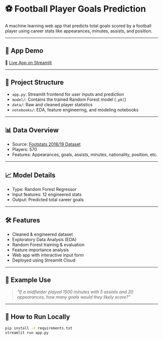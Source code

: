 # ⚽ Football Player Goals Prediction

A machine learning web app that predicts total goals scored by a football player using career stats like appearances, minutes, assists, and position.

---

## 🚀 App Demo

🔗 [Live App on Streamlit](https://football-analysis-jfdzw8bllcprmno2puervg.streamlit.app/)

---

## 📁 Project Structure

- `app.py`: Streamlit frontend for user inputs and prediction
- `model/`: Contains the trained Random Forest model (`.pkl`)
- `data/`: Raw and cleaned player statistics
- `notebooks/`: EDA, feature engineering, and modeling notebooks

---

## 📊 Data Overview

- Source: [Footstats 2018/19 Dataset](#)
- Players: 570
- Features: Appearances, goals, assists, minutes, nationality, position, etc.

---

## 📈 Model Details

- Type: Random Forest Regressor
- Input features: 12 engineered stats
- Output: Predicted total career goals

---

## 🛠 Features

- Cleaned & engineered dataset
- Exploratory Data Analysis (EDA)
- Random Forest training & evaluation
- Feature importance analysis
- Web app with interactive input form
- Deployed using Streamlit Cloud

---

## 🧠 Example Use

> *"If a midfielder played 1500 minutes with 5 assists and 20 appearances, how many goals would they likely score?"*

---

## 📌 How to Run Locally

```bash
pip install -r requirements.txt
streamlit run app.py
